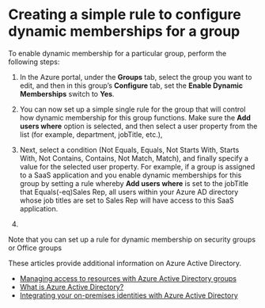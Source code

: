 <properties
	pageTitle="Creating a simple rule to configure dynamic memberships for a group| Microsoft Azure"
	description="Explains how to create a simple rule to configure dynamic memberships for a group."
	services="active-directory"
	documentationCenter=""
	authors="curtand"
	manager="stevenpo"
	editor=""/>

<tags
	ms.service="active-directory"
	ms.workload="identity"
	ms.tgt_pltfrm="na"
	ms.devlang="na"
	ms.topic="article"
	ms.date="11/17/2015"
	ms.author="curtand"/>


# Creating a simple rule to configure dynamic memberships for a group

To enable dynamic membership for a particular group, perform the following steps:

1. In the Azure portal, under the **Groups** tab, select the group you want to edit, and then in this group’s **Configure** tab, set the **Enable Dynamic Memberships** switch to **Yes**.

2. You can now set up a simple single rule for the group that will control how dynamic membership for this group functions. Make sure the **Add users where** option is selected, and then select a user property from the list (for example, department, jobTitle, etc.),

3. Next, select a condition (Not Equals, Equals, Not Starts With, Starts With, Not Contains, Contains, Not Match, Match), and finally specify a value for the selected user property. For example, if a group is assigned to a SaaS application and you enable dynamic memberships for this group by setting a rule whereby **Add users where** is set to the jobTitle that Equals(-eq)Sales Rep, all users within your Azure AD directory whose job titles are set to Sales Rep will have access to this SaaS application.
4. 
Note that you can set up a rule for dynamic membership on security groups or Office groups

These articles provide additional information on Azure Active Directory.

* [Managing access to resources with Azure Active Directory groups](active-directory-manage-groups.md)
* [What is Azure Active Directory?](active-directory-whatis.md)
* [Integrating your on-premises identities with Azure Active Directory](active-directory-aadconnect.md)
